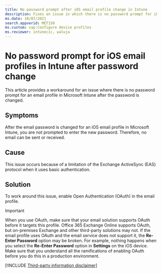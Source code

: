 ```yaml
---
title: No password prompt after iOS email profile change in Intune
description: Fixes an issue in which there is no password prompt for iOS email profiles in Microsoft Intune after the password is changed.
ms.date: 10/07/2021
search.appverid: MET150
ms.custom: sap:Configure device profiles
ms.reviewer: intunecic, waluja
---
```

# No password prompt for iOS email profiles in Intune after password change

This article provides a workaround for an issue where there is no password prompt for an email profile in Microsoft Intune after the password is changed.

## Symptoms

After the email password is changed for an iOS email profile in Microsoft Intune, you are not prompted to enter the new password. Therefore, no email can be sent or received.

## Cause

This issue occurs because of a limitation of the Exchange ActiveSync (EAS) protocol when it uses basic authentication.

## Solution

To work around this issue, enable Open Authentication (OAuth) in the email profile.

> [!IMPORTANT]
> When you use OAuth, make sure that your email solution supports OAuth before it targets this profile. Office 365 Exchange Online supports OAuth, but on-premises Exchange and other third-party solutions may not. If the email profile uses OAuth and the email service does not support it, the **Re-Enter Password** option may be broken. For example, nothing happens when you select the **Re-Enter Password** option in **Settings** on the iOS device. Make sure that you understand all the ramifications of enabling OAuth before you do this in a production environment.

[!INCLUDE [Third-party information disclaimer](../../includes/third-party-disclaimer.md)]
